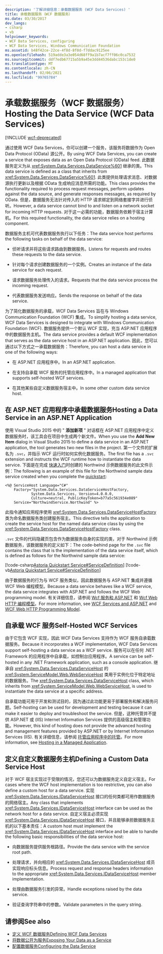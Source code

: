 ```yaml
---
description: '了解详细信息：承载数据服务 (WCF Data Services) '
title: 承载数据服务（WCF 数据服务）
ms.date: 03/30/2017
dev_langs:
- csharp
- vb
helpviewer_keywords:
- WCF Data Services, configuring
- WCF Data Services, Windows Communication Foundation
ms.assetid: b48f42ce-22ce-4f8d-8f0d-f7ddac9125ee
ms.openlocfilehash: 519adde3a3e054d68ff9a1b7acf7ff06c0ca7532
ms.sourcegitcommit: ddf7edb67715a5b9a45e3dd44536dabc153c1de0
ms.translationtype: MT
ms.contentlocale: zh-CN
ms.lasthandoff: 02/06/2021
ms.locfileid: "99765784"
---
```

# <a name="hosting-the-data-service-wcf-data-services"></a><span data-ttu-id="d8af6-103">承载数据服务（WCF 数据服务）</span><span class="sxs-lookup"><span data-stu-id="d8af6-103">Hosting the Data Service (WCF Data Services)</span></span>

[!INCLUDE [wcf-deprecated](~/includes/wcf-deprecated.md)]

<span data-ttu-id="d8af6-104">通过使用 WCF Data Services，你可以创建一个服务，该服务将数据作为 Open Data Protocol (OData) 源公开。</span><span class="sxs-lookup"><span data-stu-id="d8af6-104">By using WCF Data Services, you can create a service that exposes data as an Open Data Protocol (OData) feed.</span></span> <span data-ttu-id="d8af6-105">此数据服务定义为从 <xref:System.Data.Services.DataService%601> 继承的类。</span><span class="sxs-lookup"><span data-stu-id="d8af6-105">This data service is defined as a class that inherits from <xref:System.Data.Services.DataService%601>.</span></span> <span data-ttu-id="d8af6-106">此类提供处理请求消息、对数据源执行更新以及根据 OData 生成响应消息所需的功能。</span><span class="sxs-lookup"><span data-stu-id="d8af6-106">This class provides the functionality required to process request messages, perform updates against the data source, and generate responses messages, as required by OData.</span></span> <span data-ttu-id="d8af6-107">但是，数据服务无法针对传入的 HTTP 请求绑定到网络套接字并进行侦听。</span><span class="sxs-lookup"><span data-stu-id="d8af6-107">However, a data service cannot bind to and listen on a network socket for incoming HTTP requests.</span></span> <span data-ttu-id="d8af6-108">对于这一必需的功能，数据服务依赖于宿主计算机。</span><span class="sxs-lookup"><span data-stu-id="d8af6-108">For this required functionality, the data service relies on a hosting component.</span></span>

 <span data-ttu-id="d8af6-109">数据服务主机可代表数据服务执行以下任务：</span><span class="sxs-lookup"><span data-stu-id="d8af6-109">The data service host performs the following tasks on behalf of the data service:</span></span>

- <span data-ttu-id="d8af6-110">侦听请求并将这些请求路由到数据服务。</span><span class="sxs-lookup"><span data-stu-id="d8af6-110">Listens for requests and routes these requests to the data service.</span></span>

- <span data-ttu-id="d8af6-111">针对每个请求创建数据服务的一个实例。</span><span class="sxs-lookup"><span data-stu-id="d8af6-111">Creates an instance of the data service for each request.</span></span>

- <span data-ttu-id="d8af6-112">请求数据服务处理传入的请求。</span><span class="sxs-lookup"><span data-stu-id="d8af6-112">Requests that the data service process the incoming request.</span></span>

- <span data-ttu-id="d8af6-113">代表数据服务发送响应。</span><span class="sxs-lookup"><span data-stu-id="d8af6-113">Sends the response on behalf of the data service.</span></span>

 <span data-ttu-id="d8af6-114">为了简化数据服务的承载，WCF Data Services 旨在与 Windows Communication Foundation (WCF) 集成。</span><span class="sxs-lookup"><span data-stu-id="d8af6-114">To simplify hosting a data service, WCF Data Services is designed to integrate with Windows Communication Foundation (WCF).</span></span> <span data-ttu-id="d8af6-115">数据服务提供一个默认 WCF 实现，充当 ASP.NET 应用程序中的数据服务主机。</span><span class="sxs-lookup"><span data-stu-id="d8af6-115">The data service provides a default WCF implementation that serves as the data service host in an ASP.NET application.</span></span> <span data-ttu-id="d8af6-116">因此，您可以通过以下方式之一承载数据服务：</span><span class="sxs-lookup"><span data-stu-id="d8af6-116">Therefore, you can host a data service in one of the following ways:</span></span>

- <span data-ttu-id="d8af6-117">在 ASP.NET 应用程序中。</span><span class="sxs-lookup"><span data-stu-id="d8af6-117">In an ASP.NET application.</span></span>

- <span data-ttu-id="d8af6-118">在支持自承载 WCF 服务的托管应用程序中。</span><span class="sxs-lookup"><span data-stu-id="d8af6-118">In a managed application that supports self-hosted WCF services.</span></span>

- <span data-ttu-id="d8af6-119">在其他某些自定义数据服务宿主中。</span><span class="sxs-lookup"><span data-stu-id="d8af6-119">In some other custom data service host.</span></span>

## <a name="hosting-a-data-service-in-an-aspnet-application"></a><span data-ttu-id="d8af6-120">在 ASP.NET 应用程序中承载数据服务</span><span class="sxs-lookup"><span data-stu-id="d8af6-120">Hosting a Data Service in an ASP.NET Application</span></span>

<span data-ttu-id="d8af6-121">使用 Visual Studio 2015 中的 " **添加新项** " 对话框在 ASP.NET 应用程序中定义数据服务时，该工具会在项目中生成两个新文件。</span><span class="sxs-lookup"><span data-stu-id="d8af6-121">When you use the **Add New Item** dialog in Visual Studio 2015 to define a data service in an ASP.NET application, the tool generates two new files in the project.</span></span> <span data-ttu-id="d8af6-122">第一个文件的扩展名为 `.svc`，并指示 WCF 运行时如何实例化数据服务。</span><span class="sxs-lookup"><span data-stu-id="d8af6-122">The first file has a `.svc` extension and instructs the WCF runtime how to instantiate the data service.</span></span> <span data-ttu-id="d8af6-123">下面是在完成 [快速入门](quickstart-wcf-data-services.md)时创建的 Northwind 示例数据服务的此文件示例：</span><span class="sxs-lookup"><span data-stu-id="d8af6-123">The following is an example of this file for the Northwind sample data service created when you complete the [quickstart](quickstart-wcf-data-services.md):</span></span>

```aspx-csharp
<%@ ServiceHost Language="C#"
    Factory="System.Data.Services.DataServiceHostFactory,
            System.Data.Services, Version=4.0.0.0,
            Culture=neutral, PublicKeyToken=b77a5c561934e089"
    Service="NorthwindService.Northwind" %>
```

 <span data-ttu-id="d8af6-124">此指令通知应用程序使用 <xref:System.Data.Services.DataServiceHostFactory> 类为命名数据服务类创建服务宿主。</span><span class="sxs-lookup"><span data-stu-id="d8af6-124">This directive tells the application to create the service host for the named data service class by using the <xref:System.Data.Services.DataServiceHostFactory> class.</span></span>

 <span data-ttu-id="d8af6-125">`.svc` 文件的代码隐藏页包含作为数据服务自身的实现的类，对于 Northwind 示例数据服务，该数据服务的定义如下：</span><span class="sxs-lookup"><span data-stu-id="d8af6-125">The code-behind page for the `.svc` file contains the class that is the implementation of the data service itself, which is defined as follows for the Northwind sample data service:</span></span>

 [!code-csharp[Astoria Quickstart Service#ServiceDefinition](../../../../samples/snippets/csharp/VS_Snippets_Misc/astoria_quickstart_service/cs/northwind.svc.cs#servicedefinition)]
 [!code-vb[Astoria Quickstart Service#ServiceDefinition](../../../../samples/snippets/visualbasic/VS_Snippets_Misc/astoria_quickstart_service/vb/northwind.svc.vb#servicedefinition)]

 <span data-ttu-id="d8af6-126">由于数据服务的行为与 WCF 服务类似，因此数据服务与 ASP.NET 集成并遵循 WCF Web 编程模型。</span><span class="sxs-lookup"><span data-stu-id="d8af6-126">Because a data service behaves like a WCF service, the data service integrates with ASP.NET and follows the WCF Web programming model.</span></span> <span data-ttu-id="d8af6-127">有关详细信息，请参阅 [Wcf 服务和 ASP.NET](../../wcf/feature-details/wcf-services-and-aspnet.md) 和 [Wcf Web HTTP 编程模型](../../wcf/feature-details/wcf-web-http-programming-model.md)。</span><span class="sxs-lookup"><span data-stu-id="d8af6-127">For more information, see [WCF Services and ASP.NET](../../wcf/feature-details/wcf-services-and-aspnet.md) and [WCF Web HTTP Programming Model](../../wcf/feature-details/wcf-web-http-programming-model.md).</span></span>

## <a name="self-hosted-wcf-services"></a><span data-ttu-id="d8af6-128">自承载 WCF 服务</span><span class="sxs-lookup"><span data-stu-id="d8af6-128">Self-Hosted WCF Services</span></span>

 <span data-ttu-id="d8af6-129">由于它包含 WCF 实现，因此 WCF Data Services 支持作为 WCF 服务自承载数据服务。</span><span class="sxs-lookup"><span data-stu-id="d8af6-129">Because it incorporates a WCF implementation, WCF Data Services support self-hosting a data service as a WCF service.</span></span> <span data-ttu-id="d8af6-130">服务可以在任何 .NET Framework 的应用程序中自承载，如控制台应用程序。</span><span class="sxs-lookup"><span data-stu-id="d8af6-130">A service can be self-hosted in any .NET Framework application, such as a console application.</span></span> <span data-ttu-id="d8af6-131">继承自 <xref:System.Data.Services.DataServiceHost> 的 <xref:System.ServiceModel.Web.WebServiceHost> 类用于实例化位于特定地址的数据服务。</span><span class="sxs-lookup"><span data-stu-id="d8af6-131">The <xref:System.Data.Services.DataServiceHost> class, which inherits from <xref:System.ServiceModel.Web.WebServiceHost>, is used to instantiate the data service at a specific address.</span></span>

 <span data-ttu-id="d8af6-132">自承载功能可用于开发和测试目的，因为通过此功能更易于部署服务和解决服务问题。</span><span class="sxs-lookup"><span data-stu-id="d8af6-132">Self-hosting can be used for development and testing because it can make it easier to deploy and troubleshoot the service.</span></span> <span data-ttu-id="d8af6-133">但是，这种托管并不提供 ASP.NET 或 (IIS) Internet Information Services 提供的高级宿主和管理功能。</span><span class="sxs-lookup"><span data-stu-id="d8af6-133">However, this kind of hosting does not provide the advanced hosting and management features provided by ASP.NET or by Internet Information Services (IIS).</span></span> <span data-ttu-id="d8af6-134">有关详细信息，请参阅 [托管应用程序中的托管](../../wcf/feature-details/hosting-in-a-managed-application.md)。</span><span class="sxs-lookup"><span data-stu-id="d8af6-134">For more information, see [Hosting in a Managed Application](../../wcf/feature-details/hosting-in-a-managed-application.md).</span></span>

## <a name="defining-a-custom-data-service-host"></a><span data-ttu-id="d8af6-135">定义自定义数据服务主机</span><span class="sxs-lookup"><span data-stu-id="d8af6-135">Defining a Custom Data Service Host</span></span>

 <span data-ttu-id="d8af6-136">对于 WCF 宿主实现过于受限的情况，您还可以为数据服务定义自定义宿主。</span><span class="sxs-lookup"><span data-stu-id="d8af6-136">For cases where the WCF host implementation is too restrictive, you can also define a custom host for a data service.</span></span> <span data-ttu-id="d8af6-137">实现 <xref:System.Data.Services.IDataServiceHost> 接口的任何类都可用作数据服务的网络宿主。</span><span class="sxs-lookup"><span data-stu-id="d8af6-137">Any class that implements <xref:System.Data.Services.IDataServiceHost> interface can be used as the network host for a data service.</span></span> <span data-ttu-id="d8af6-138">自定义宿主必须实现 <xref:System.Data.Services.IDataServiceHost> 接口，并且能够承担数据服务主机的以下基本责任：</span><span class="sxs-lookup"><span data-stu-id="d8af6-138">A custom host must implement the <xref:System.Data.Services.IDataServiceHost> interface and be able to handle the following basic responsibilities of the data service host:</span></span>

- <span data-ttu-id="d8af6-139">向数据服务提供服务根路径。</span><span class="sxs-lookup"><span data-stu-id="d8af6-139">Provide the data service with the service root path.</span></span>

- <span data-ttu-id="d8af6-140">处理请求，并向相应的 <xref:System.Data.Services.IDataServiceHost> 成员实现响应标头信息。</span><span class="sxs-lookup"><span data-stu-id="d8af6-140">Process request and response headers information to the appropriate <xref:System.Data.Services.IDataServiceHost> member implementation.</span></span>

- <span data-ttu-id="d8af6-141">处理由数据服务引发的异常。</span><span class="sxs-lookup"><span data-stu-id="d8af6-141">Handle exceptions raised by the data service.</span></span>

- <span data-ttu-id="d8af6-142">验证查询字符串中的参数。</span><span class="sxs-lookup"><span data-stu-id="d8af6-142">Validate parameters in the query string.</span></span>

## <a name="see-also"></a><span data-ttu-id="d8af6-143">请参阅</span><span class="sxs-lookup"><span data-stu-id="d8af6-143">See also</span></span>

- [<span data-ttu-id="d8af6-144">定义 WCF 数据服务</span><span class="sxs-lookup"><span data-stu-id="d8af6-144">Defining WCF Data Services</span></span>](defining-wcf-data-services.md)
- [<span data-ttu-id="d8af6-145">将数据公开为服务</span><span class="sxs-lookup"><span data-stu-id="d8af6-145">Exposing Your Data as a Service</span></span>](exposing-your-data-as-a-service-wcf-data-services.md)
- [<span data-ttu-id="d8af6-146">配置数据服务</span><span class="sxs-lookup"><span data-stu-id="d8af6-146">Configuring the Data Service</span></span>](configuring-the-data-service-wcf-data-services.md)
